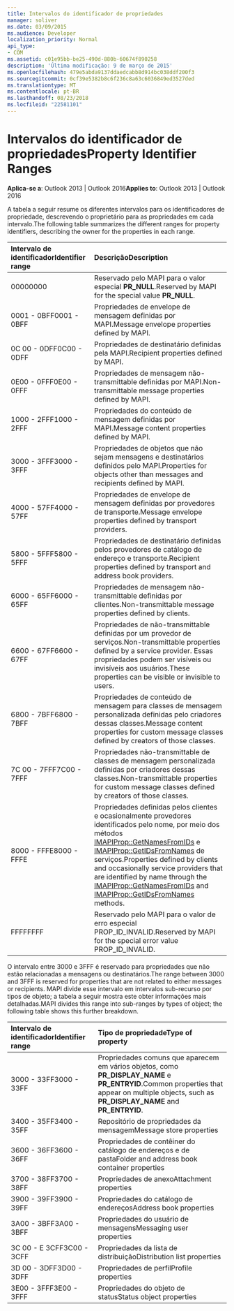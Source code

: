 ```yaml
---
title: Intervalos do identificador de propriedades
manager: soliver
ms.date: 03/09/2015
ms.audience: Developer
localization_priority: Normal
api_type:
- COM
ms.assetid: c01e95bb-be25-490d-880b-60674f890258
description: 'Última modificação: 9 de março de 2015'
ms.openlocfilehash: 479e5abda9137ddaedcabb8d914bc038ddf200f3
ms.sourcegitcommit: 0cf39e5382b8c6f236c8a63c6036849ed3527ded
ms.translationtype: MT
ms.contentlocale: pt-BR
ms.lasthandoff: 08/23/2018
ms.locfileid: "22581101"
---
```

# <a name="property-identifier-ranges"></a><span data-ttu-id="63d90-103">Intervalos do identificador de propriedades</span><span class="sxs-lookup"><span data-stu-id="63d90-103">Property Identifier Ranges</span></span>

  
  
<span data-ttu-id="63d90-104">**Aplica-se a**: Outlook 2013 | Outlook 2016</span><span class="sxs-lookup"><span data-stu-id="63d90-104">**Applies to**: Outlook 2013 | Outlook 2016</span></span> 
  
<span data-ttu-id="63d90-105">A tabela a seguir resume os diferentes intervalos para os identificadores de propriedade, descrevendo o proprietário para as propriedades em cada intervalo.</span><span class="sxs-lookup"><span data-stu-id="63d90-105">The following table summarizes the different ranges for property identifiers, describing the owner for the properties in each range.</span></span>
  
|<span data-ttu-id="63d90-106">**Intervalo de identificador**</span><span class="sxs-lookup"><span data-stu-id="63d90-106">**Identifier range**</span></span>|<span data-ttu-id="63d90-107">**Descrição**</span><span class="sxs-lookup"><span data-stu-id="63d90-107">**Description**</span></span>|
|:-----|:-----|
|<span data-ttu-id="63d90-108">0000</span><span class="sxs-lookup"><span data-stu-id="63d90-108">0000</span></span>  <br/> |<span data-ttu-id="63d90-109">Reservado pelo MAPI para o valor especial **PR_NULL**.</span><span class="sxs-lookup"><span data-stu-id="63d90-109">Reserved by MAPI for the special value **PR_NULL**.</span></span>  <br/> |
|<span data-ttu-id="63d90-110">0001 - 0BFF</span><span class="sxs-lookup"><span data-stu-id="63d90-110">0001 - 0BFF</span></span>  <br/> |<span data-ttu-id="63d90-111">Propriedades de envelope de mensagem definidas por MAPI.</span><span class="sxs-lookup"><span data-stu-id="63d90-111">Message envelope properties defined by MAPI.</span></span>  <br/> |
|<span data-ttu-id="63d90-112">0C 00 - 0DFF</span><span class="sxs-lookup"><span data-stu-id="63d90-112">0C00 - 0DFF</span></span>  <br/> |<span data-ttu-id="63d90-113">Propriedades de destinatário definidas pela MAPI.</span><span class="sxs-lookup"><span data-stu-id="63d90-113">Recipient properties defined by MAPI.</span></span>  <br/> |
|<span data-ttu-id="63d90-114">0E00 - 0FFF</span><span class="sxs-lookup"><span data-stu-id="63d90-114">0E00 - 0FFF</span></span>  <br/> |<span data-ttu-id="63d90-115">Propriedades de mensagem não-transmittable definidas por MAPI.</span><span class="sxs-lookup"><span data-stu-id="63d90-115">Non-transmittable message properties defined by MAPI.</span></span>  <br/> |
|<span data-ttu-id="63d90-116">1000 - 2FFF</span><span class="sxs-lookup"><span data-stu-id="63d90-116">1000 - 2FFF</span></span>  <br/> |<span data-ttu-id="63d90-117">Propriedades do conteúdo de mensagem definidas por MAPI.</span><span class="sxs-lookup"><span data-stu-id="63d90-117">Message content properties defined by MAPI.</span></span>  <br/> |
|<span data-ttu-id="63d90-118">3000 - 3FFF</span><span class="sxs-lookup"><span data-stu-id="63d90-118">3000 - 3FFF</span></span>  <br/> |<span data-ttu-id="63d90-119">Propriedades de objetos que não sejam mensagens e destinatários definidos pelo MAPI.</span><span class="sxs-lookup"><span data-stu-id="63d90-119">Properties for objects other than messages and recipients defined by MAPI.</span></span>  <br/> |
|<span data-ttu-id="63d90-120">4000 - 57FF</span><span class="sxs-lookup"><span data-stu-id="63d90-120">4000 - 57FF</span></span>  <br/> |<span data-ttu-id="63d90-121">Propriedades de envelope de mensagem definidas por provedores de transporte.</span><span class="sxs-lookup"><span data-stu-id="63d90-121">Message envelope properties defined by transport providers.</span></span>  <br/> |
|<span data-ttu-id="63d90-122">5800 - 5FFF</span><span class="sxs-lookup"><span data-stu-id="63d90-122">5800 - 5FFF</span></span>  <br/> |<span data-ttu-id="63d90-123">Propriedades de destinatário definidas pelos provedores de catálogo de endereço e transporte.</span><span class="sxs-lookup"><span data-stu-id="63d90-123">Recipient properties defined by transport and address book providers.</span></span>  <br/> |
|<span data-ttu-id="63d90-124">6000 - 65FF</span><span class="sxs-lookup"><span data-stu-id="63d90-124">6000 - 65FF</span></span>  <br/> |<span data-ttu-id="63d90-125">Propriedades de mensagem não-transmittable definidas por clientes.</span><span class="sxs-lookup"><span data-stu-id="63d90-125">Non-transmittable message properties defined by clients.</span></span>  <br/> |
|<span data-ttu-id="63d90-126">6600 - 67FF</span><span class="sxs-lookup"><span data-stu-id="63d90-126">6600 - 67FF</span></span>  <br/> |<span data-ttu-id="63d90-127">Propriedades de não-transmittable definidas por um provedor de serviços.</span><span class="sxs-lookup"><span data-stu-id="63d90-127">Non-transmittable properties defined by a service provider.</span></span> <span data-ttu-id="63d90-128">Essas propriedades podem ser visíveis ou invisíveis aos usuários.</span><span class="sxs-lookup"><span data-stu-id="63d90-128">These properties can be visible or invisible to users.</span></span>  <br/> |
|<span data-ttu-id="63d90-129">6800 - 7BFF</span><span class="sxs-lookup"><span data-stu-id="63d90-129">6800 - 7BFF</span></span>  <br/> |<span data-ttu-id="63d90-130">Propriedades de conteúdo de mensagem para classes de mensagem personalizada definidas pelo criadores dessas classes.</span><span class="sxs-lookup"><span data-stu-id="63d90-130">Message content properties for custom message classes defined by creators of those classes.</span></span>  <br/> |
|<span data-ttu-id="63d90-131">7C 00 - 7FFF</span><span class="sxs-lookup"><span data-stu-id="63d90-131">7C00 - 7FFF</span></span>  <br/> |<span data-ttu-id="63d90-132">Propriedades não-transmittable de classes de mensagem personalizada definidas por criadores dessas classes.</span><span class="sxs-lookup"><span data-stu-id="63d90-132">Non-transmittable properties for custom message classes defined by creators of those classes.</span></span>  <br/> |
|<span data-ttu-id="63d90-133">8000 - FFFE</span><span class="sxs-lookup"><span data-stu-id="63d90-133">8000 - FFFE</span></span>  <br/> |<span data-ttu-id="63d90-134">Propriedades definidas pelos clientes e ocasionalmente provedores identificados pelo nome, por meio dos métodos [IMAPIProp::GetNamesFromIDs](imapiprop-getnamesfromids.md) e [IMAPIProp::GetIDsFromNames](imapiprop-getidsfromnames.md) de serviços.</span><span class="sxs-lookup"><span data-stu-id="63d90-134">Properties defined by clients and occasionally service providers that are identified by name through the [IMAPIProp::GetNamesFromIDs](imapiprop-getnamesfromids.md) and [IMAPIProp::GetIDsFromNames](imapiprop-getidsfromnames.md) methods.</span></span>  <br/> |
|<span data-ttu-id="63d90-135">FFFF</span><span class="sxs-lookup"><span data-stu-id="63d90-135">FFFF</span></span>  <br/> |<span data-ttu-id="63d90-136">Reservado pelo MAPI para o valor de erro especial PROP_ID_INVALID.</span><span class="sxs-lookup"><span data-stu-id="63d90-136">Reserved by MAPI for the special error value PROP_ID_INVALID.</span></span>  <br/> |
   
<span data-ttu-id="63d90-137">O intervalo entre 3000 e 3FFF é reservado para propriedades que não estão relacionadas a mensagens ou destinatários.</span><span class="sxs-lookup"><span data-stu-id="63d90-137">The range between 3000 and 3FFF is reserved for properties that are not related to either messages or recipients.</span></span> <span data-ttu-id="63d90-138">MAPI divide esse intervalo em intervalos sub-recurso por tipos de objeto; a tabela a seguir mostra este obter informações mais detalhadas.</span><span class="sxs-lookup"><span data-stu-id="63d90-138">MAPI divides this range into sub-ranges by types of object; the following table shows this further breakdown.</span></span> 
  
|<span data-ttu-id="63d90-139">**Intervalo de identificador**</span><span class="sxs-lookup"><span data-stu-id="63d90-139">**Identifier range**</span></span>|<span data-ttu-id="63d90-140">**Tipo de propriedade**</span><span class="sxs-lookup"><span data-stu-id="63d90-140">**Type of property**</span></span>|
|:-----|:-----|
|<span data-ttu-id="63d90-141">3000 - 33FF</span><span class="sxs-lookup"><span data-stu-id="63d90-141">3000 - 33FF</span></span>  <br/> |<span data-ttu-id="63d90-142">Propriedades comuns que aparecem em vários objetos, como **PR_DISPLAY_NAME** e **PR_ENTRYID**.</span><span class="sxs-lookup"><span data-stu-id="63d90-142">Common properties that appear on multiple objects, such as **PR_DISPLAY_NAME** and **PR_ENTRYID**.</span></span>  <br/> |
|<span data-ttu-id="63d90-143">3400 - 35FF</span><span class="sxs-lookup"><span data-stu-id="63d90-143">3400 - 35FF</span></span>  <br/> |<span data-ttu-id="63d90-144">Repositório de propriedades da mensagem</span><span class="sxs-lookup"><span data-stu-id="63d90-144">Message store properties</span></span>  <br/> |
|<span data-ttu-id="63d90-145">3600 - 36FF</span><span class="sxs-lookup"><span data-stu-id="63d90-145">3600 - 36FF</span></span>  <br/> |<span data-ttu-id="63d90-146">Propriedades de contêiner do catálogo de endereços e de pasta</span><span class="sxs-lookup"><span data-stu-id="63d90-146">Folder and address book container properties</span></span>  <br/> |
|<span data-ttu-id="63d90-147">3700 - 38FF</span><span class="sxs-lookup"><span data-stu-id="63d90-147">3700 - 38FF</span></span>  <br/> |<span data-ttu-id="63d90-148">Propriedades de anexo</span><span class="sxs-lookup"><span data-stu-id="63d90-148">Attachment properties</span></span>  <br/> |
|<span data-ttu-id="63d90-149">3900 - 39FF</span><span class="sxs-lookup"><span data-stu-id="63d90-149">3900 - 39FF</span></span>  <br/> |<span data-ttu-id="63d90-150">Propriedades do catálogo de endereços</span><span class="sxs-lookup"><span data-stu-id="63d90-150">Address book properties</span></span>  <br/> |
|<span data-ttu-id="63d90-151">3A00 - 3BFF</span><span class="sxs-lookup"><span data-stu-id="63d90-151">3A00 - 3BFF</span></span>  <br/> |<span data-ttu-id="63d90-152">Propriedades do usuário de mensagens</span><span class="sxs-lookup"><span data-stu-id="63d90-152">Messaging user properties</span></span>  <br/> |
|<span data-ttu-id="63d90-153">3C 00 - E 3CFF</span><span class="sxs-lookup"><span data-stu-id="63d90-153">3C00 - 3CFF</span></span>  <br/> |<span data-ttu-id="63d90-154">Propriedades da lista de distribuição</span><span class="sxs-lookup"><span data-stu-id="63d90-154">Distribution list properties</span></span>  <br/> |
|<span data-ttu-id="63d90-155">3D 00 - 3DFF</span><span class="sxs-lookup"><span data-stu-id="63d90-155">3D00 - 3DFF</span></span>  <br/> |<span data-ttu-id="63d90-156">Propriedades de perfil</span><span class="sxs-lookup"><span data-stu-id="63d90-156">Profile properties</span></span>  <br/> |
|<span data-ttu-id="63d90-157">3E00 - 3FFF</span><span class="sxs-lookup"><span data-stu-id="63d90-157">3E00 - 3FFF</span></span>  <br/> |<span data-ttu-id="63d90-158">Propriedades do objeto de status</span><span class="sxs-lookup"><span data-stu-id="63d90-158">Status object properties</span></span>  <br/> |
   


